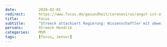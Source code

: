 ```yaml
---
date:          2020-02-01
redirect:      https://www.focus.de/gesundheit/coronavirus/angst-ist-oft-kein-guter-ratgeber-virologe-streeck-verraet-erst-war-ich-zu-naiv-dann-eher-vorsichtig_id_12927043.html
title:         Focus
subtitle:      "Streeck attackiert Regierung: Wissenschaftler mit abweichender Meinung werden ignoriert"
persons:       Streeck Hendrik
categories:    MSM
tags:          [focus, zensur]
---
```

